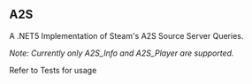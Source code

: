 ## A2S
A .NET5 Implementation of Steam's A2S Source Server Queries. 

*Note: Currently only A2S_Info and A2S_Player are supported.*


Refer to Tests for usage
